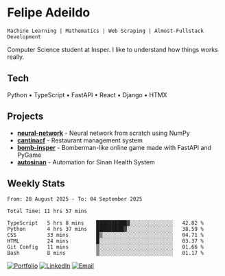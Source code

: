 # Felipe Adeildo

```
Machine Learning | Mathematics | Web Scraping | Almost-Fullstack Development
```

Computer Science student at Insper. I like to understand how things works really.

## Tech
Python • TypeScript • FastAPI • React • Django • HTMX

## Projects
- **[neural-network](https://github.com/felipeadeildo/neural-network)** - Neural network from scratch using NumPy
- **[cantinacf](https://github.com/felipeadeildo/cantinacf)** - Restaurant management system
- **[bomb-insper](https://github.com/insper-dev/bomb)** - Bomberman-like online game made with FastAPI and PyGame 
- **[autosinan](https://github.com/felipeadeildo/autosinan)** - Automation for Sinan Health System

## Weekly Stats
<!--START_SECTION:waka-->

```ansi
From: 28 August 2025 - To: 04 September 2025

Total Time: 11 hrs 57 mins

TypeScript   5 hrs 8 mins    ██████████▓░░░░░░░░░░░░░░   42.82 %
Python       4 hrs 37 mins   █████████▓░░░░░░░░░░░░░░░   38.59 %
CSS          33 mins         █▒░░░░░░░░░░░░░░░░░░░░░░░   04.71 %
HTML         24 mins         █░░░░░░░░░░░░░░░░░░░░░░░░   03.37 %
Git Config   11 mins         ▒░░░░░░░░░░░░░░░░░░░░░░░░   01.66 %
Bash         8 mins          ▒░░░░░░░░░░░░░░░░░░░░░░░░   01.17 %
```

<!--END_SECTION:waka-->

[![Portfolio](https://img.shields.io/badge/felipeadeildo.com-FF6B6B?style=flat-square&logo=firefox&logoColor=white)](https://felipeadeildo.com)
[![LinkedIn](https://img.shields.io/badge/LinkedIn-0077B5?style=flat-square&logo=linkedin&logoColor=white)](https://linkedin.com/in/felipeadeildo)
[![Email](https://img.shields.io/badge/Email-D14836?style=flat-square&logo=gmail&logoColor=white)](mailto:contato@felipeadeildo.com)
